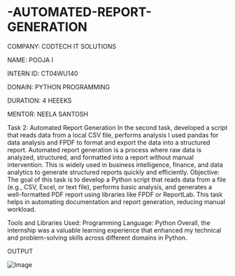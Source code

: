 # -AUTOMATED-REPORT-GENERATION

COMPANY: CODTECH IT SOLUTIONS

NAME: POOJA I

INTERN ID: CT04WU140

DONAIN: PYTHON PROGRAMMING 

DURATION: 4 HEEEKS

MENTOR: NEELA SANTOSH

Task 2: Automated Report Generation
In the second task, developed a script that reads data from a local CSV file, performs analysis I used pandas for data analysis and FPDF to format and export the data into a structured report.
Automated report generation is a process where raw data is analyzed, structured, and formatted into a report without manual intervention. This is widely used in business intelligence, finance, and data analytics to generate structured reports quickly and efficiently.
Objective:
The goal of this task is to develop a Python script that reads data from a file (e.g., CSV, Excel, or text file), performs basic analysis, and generates a well-formatted PDF report using libraries like FPDF or ReportLab. This task helps in automating documentation and report generation, reducing manual workload.

Tools and Libraries Used:
Programming Language: Python
Overall, the internship was a valuable learning experience that enhanced my technical and problem-solving skills across different domains in Python.

OUTPUT

![Image](https://github.com/user-attachments/assets/58368417-84bd-497f-b5fc-b176f24e0be7)

